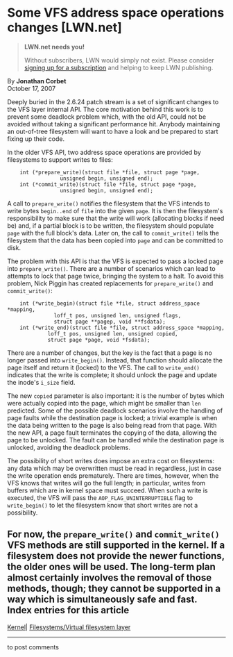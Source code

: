 # Some VFS address space operations changes [LWN.net]

> **LWN.net needs you!**
> 
> Without subscribers, LWN would simply not exist. Please consider [signing up for a subscription](/Promo/nst-nag2/subscribe) and helping to keep LWN publishing. 

By **Jonathan Corbet**  
October 17, 2007 

Deeply buried in the 2.6.24 patch stream is a set of significant changes to the VFS layer internal API. The core motivation behind this work is to prevent some deadlock problem which, with the old API, could not be avoided without taking a significant performance hit. Anybody maintaining an out-of-tree filesystem will want to have a look and be prepared to start fixing up their code. 

In the older VFS API, two address space operations are provided by filesystems to support writes to files: 
    
    
        int (*prepare_write)(struct file *file, struct page *page, 
        			 unsigned begin, unsigned end);
        int (*commit_write)(struct file *file, struct page *page, 
        			 unsigned begin, unsigned end);
    

A call to `prepare_write()` notifies the filesystem that the VFS intends to write bytes `begin..end` of `file` into the given `page`. It is then the filesystem's responsibility to make sure that the write will work (allocating blocks if need be) and, if a partial block is to be written, the filesystem should populate `page` with the full block's data. Later on, the call to `commit_write()` tells the filesystem that the data has been copied into `page` and can be committed to disk. 

The problem with this API is that the VFS is expected to pass a locked page into `prepare_write()`. There are a number of scenarios which can lead to attempts to lock that page twice, bringing the system to a halt. To avoid this problem, Nick Piggin has created replacements for `prepare_write()` and `commit_write()`: 
    
    
        int (*write_begin)(struct file *file, struct address_space *mapping,
    		       loff_t pos, unsigned len, unsigned flags,
    		       struct page **pagep, void **fsdata);
        int (*write_end)(struct file *file, struct address_space *mapping,
    		     loff_t pos, unsigned len, unsigned copied,
    		     struct page *page, void *fsdata);
    

There are a number of changes, but the key is the fact that a page is no longer passed into `write_begin()`. Instead, that function should allocate the page itself and return it (locked) to the VFS. The call to `write_end()` indicates that the write is complete; it should unlock the page and update the inode's `i_size` field. 

The new `copied` parameter is also important: it is the number of bytes which were actually copied into the page, which might be smaller than `len` predicted. Some of the possible deadlock scenarios involve the handling of page faults while the destination page is locked; a trivial example is when the data being written to the page is also being read from that page. With the new API, a page fault terminates the copying of the data, allowing the page to be unlocked. The fault can be handled while the destination page is unlocked, avoiding the deadlock problems. 

The possibility of short writes does impose an extra cost on filesystems: any data which may be overwritten must be read in regardless, just in case the write operation ends prematurely. There are times, however, when the VFS knows that writes will go the full length; in particular, writes from buffers which are in kernel space must succeed. When such a write is executed, the VFS will pass the `AOP_FLAG_UNINTERRUPTIBLE` flag to `write_begin()` to let the filesystem know that short writes are not a possibility. 

For now, the `prepare_write()` and `commit_write()` VFS methods are still supported in the kernel. If a filesystem does not provide the newer functions, the older ones will be used. The long-term plan almost certainly involves the removal of those methods, though; they cannot be supported in a way which is simultaneously safe and fast.  
Index entries for this article  
---  
[Kernel](/Kernel/Index)| [Filesystems/Virtual filesystem layer](/Kernel/Index#Filesystems-Virtual_filesystem_layer)  
  


* * *

to post comments 
